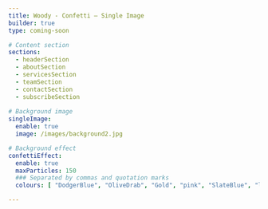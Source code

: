 ```yaml
---
title: Woody - Confetti – Single Image
builder: true
type: coming-soon

# Content section
sections:
  - headerSection
  - aboutSection
  - servicesSection
  - teamSection
  - contactSection
  - subscribeSection
  
# Background image
singleImage: 
  enable: true
  image: /images/background2.jpg

# Background effect
confettiEffect: 
  enable: true
  maxParticles: 150
  ### Separated by commas and quotation marks
  colours: [ "DodgerBlue", "OliveDrab", "Gold", "pink", "SlateBlue", "lightblue", "Violet", "PaleGreen", "SteelBlue", "SandyBrown", "Chocolate", "Crimson" ]

---
```

